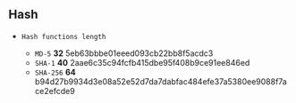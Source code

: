 Hash
-----------------------

* `Hash functions length`

	* `MD-5`     **32** 5eb63bbbe01eeed093cb22bb8f5acdc3
	* `SHA-1`    **40** 2aae6c35c94fcfb415dbe95f408b9ce91ee846ed
	* `SHA-256`  **64** b94d27b9934d3e08a52e52d7da7dabfac484efe37a5380ee9088f7ace2efcde9
